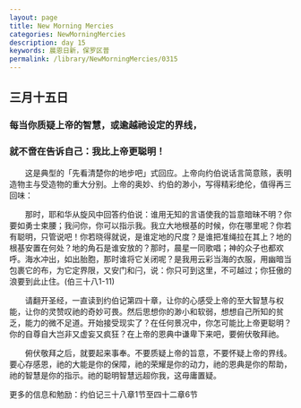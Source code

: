 ```yaml
---
layout: page
title: New Morning Mercies
categories: NewMorningMercies
description: day 15
keywords: 晨恩日新，保罗区普
permalink: /library/NewMorningMercies/0315
---
```


## 三月十五日

### 每当你质疑上帝的智慧，或逾越祂设定的界线，
### 就不啻在告诉自己：我比上帝更聪明！

&emsp;&emsp;这是典型的「先看清楚你的地步吧」式回应。上帝向约伯说话言简意赅，表明造物主与受造物的重大分别。上帝的奥妙、约伯的渺小，写得精彩绝伦，值得再三回味：

&emsp;&emsp;那时，耶和华从旋风中回答约伯说：谁用无知的言语使我的旨意暗昧不明？你要如勇士束腰；我问你，你可以指示我。我立大地根基的时候，你在哪里呢？你若有聪明，只管说吧！你若晓得就说，是谁定地的尺度？是谁把准绳拉在其上？地的根基安置在何处？地的角石是谁安放的？那时，晨星一同歌唱；神的众子也都欢呼。海水冲出，如出胎胞，那时谁将它关闭呢？是我用云彩当海的衣服，用幽暗当包裹它的布，为它定界限，又安门和闩，说：你只可到这里，不可越过；你狂傲的浪要到此止住。(伯三十八1-11)

&emsp;&emsp;请翻开圣经，一直读到约伯记第四十章，让你的心感受上帝的至大智慧与权能，让你的灵赞叹祂的奇妙可畏。然后思想你的渺小和软弱，想想自己所知的贫乏，能力的微不足道。开始接受现实了？在任何景况中，你怎可能比上帝更聪明？你的自尊自大岂非又虚妄又疯狂？在上帝的恩典中谦卑下来吧，要俯伏敬拜祂。

&emsp;&emsp;俯伏敬拜之后，就要起来事奉。不要质疑上帝的旨意，不要怀疑上帝的界线。要心存感恩，祂的大能是你的保障，祂的荣耀是你的动力，祂的恩典是你的帮助，祂的智慧是你的指示。祂的聪明智慧远超你我，这毋庸置疑。

更多的信息和勉励：约伯记三十八章1节至四十二章6节